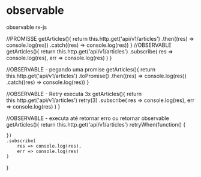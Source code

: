 # observable
observable rx-js

//PROMISSE
getArticles(){
    return this.http.get('api/v1/articles')
    .then((res) => console.log(res))
    .catch((res) => console.log(res))
}
//OBSERVABLE
getArticles(){
    return this.http.get('api/v1/articles')
    .subscribe(
        res => console.log(res),
        err => console.log(res)
    )
}

//OBSERVABLE - pegando uma promise
getArticles(){
    return this.http.get('api/v1/articles')
    .toPromise()
    .then((res) => console.log(res))
    .catch((res) => console.log(res))
}

//OBSERVABLE - Retry executa 3x
getArticles(){
    return this.http.get('api/v1/articles')
    retry(3)
    .subscribe(
        res => console.log(res),
        err => console.log(res)
    )
}

//OBSERVABLE - executa até retornar erro ou retornar observable
getArticles(){
    return this.http.get('api/v1/articles')
    retryWhen(function() {

    })
    .subscribe(
        res => console.log(res),
        err => console.log(res)
    )
}